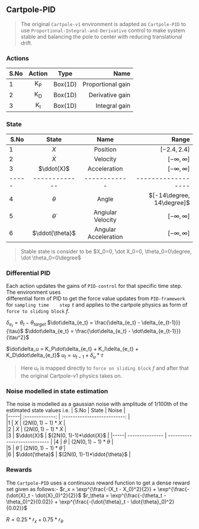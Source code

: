 ﻿## Cartpole-PID  
  
> The original `Cartpole-v1` environment is adapted as `Cartpole-PID` to use `Proportional-Integral-and-Derivative`  control to make system stable and balancing the pole to center with reducing translational drift.  

### Actions  
  
| S.No | Action        | Type    | Name              |  
|-----| :-----------: |:-------:| -----------------:|  
|1    | K<sub>P</sub> | Box(1D) | Proportional gain |  
|2    | K<sub>D</sub> | Box(1D) | Derivative gain   |  
|3    | K<sub>I</sub> | Box(1D) | Integral gain     |  
 
 
### State

| S.No | State        | Name         | Range              |  
|-----| :-----------: | :----------: | -----------------: |  
|1    | $X$           | Position     | $[-2.4, 2.4]$      |  
|2    | $\dot{X}$     | Velocity     | $[-\infty, \infty]$|  
|3    | $\ddot{X}$    | Acceleration | $[-\infty, \infty]$|
|-----| ------------- | ------------ | ------------------ |
|4    | $\theta$        | Angle     | $[-14\degree, 14\degree]$|  
|5    | $\dot{\theta}$  | Angiular Velocity | $[-\infty, \infty]$|  
|6    | $\ddot{\theta}$ | Angular Acceleration | $[-\infty, \infty]$|  

> Stable state is consider to be $X_0=0, \dot X_0=0, \theta_0=0\degree, \dot \theta_0=0\degree$

### Differential PID  
  
Each action updates the gains of `PID-control` for that specific time step. The environment uses  
differential form of PID to get the force value updates from `PID-framework` for `sampling time   
step` $\tau$ and applies to the cartpole physics as form of `force to sliding block` $f$.

$\delta_{e_t} = \theta_t - \theta_{target}$
$\dot\delta_{e_t} = \frac{\delta_{e_t} - \delta_{e_{t-1}}}{\tau}$
$\ddot\delta_{e_t} = \frac{\dot\delta_{e_t} - \dot\delta_{e_{t-1}}}{\tau^2}$

$\dot\delta_u = K_P\dot\delta_{e_t} + K_I\delta_{e_t} + K_D\ddot\delta_{e_t}$
$u_t = u_{t-1}  + \dot\delta_u*\tau$

> Here $u_t$ is mapped directly to `force on sliding block` $f$ and after that the original Cartpole-v1 physics takes on.

### Noise modelled in state estimation

The noise is modelled as a gaussian noise with amplitude of 1/100th of the estimated state values i.e.
| S.No | State          | Noise                        |  
|-----| :-------------: | :--------------------------: |  
|1    | $X$             | $(2N(0, 1)-1)*X$             |  
|2    | $\dot{X}$       | $(2N(0, 1)-1)*\dot{X}$       |  
|3    | $\ddot{X}$      | $(2N(0, 1)-1)*\ddot{X}$      |
|-----| --------------- | ---------------------------- |
|4    | $\theta$        | $(2N(0, 1)-1)*\theta$        |  
|5    | $\dot{\theta}$  | $(2N(0, 1)-1)*\dot{\theta}$  |  
|6    | $\ddot{\theta}$ | $(2N(0, 1)-1)*\ddot{\theta}$ |

### Rewards

The `Cartpole-PID` uses a continuous reward function to get a dense reward set given as follows:-
$r_x = \exp^{\frac{-(X_t - X_0)^2}{2}} + \exp^{\frac{-(\dot{X}_t - \dot{X}_0)^2}{2}}$
$r_\theta = \exp^{\frac{-(\theta_t - \theta_0)^2}{0.02}} + \exp^{\frac{-(\dot{\theta}_t - \dot{\theta}_0)^2}{0.02}}$

$R = 0.25*r_x + 0.75*r_\theta$
